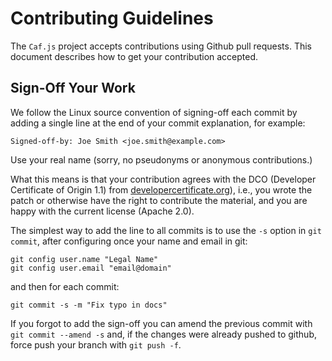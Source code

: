 # Contributing Guidelines

The `Caf.js` project accepts contributions using Github pull requests. This document describes how to get your contribution accepted.

## Sign-Off Your Work

We follow the Linux source convention of signing-off each commit by adding a single line at the end of your commit explanation, for example:

    Signed-off-by: Joe Smith <joe.smith@example.com>

Use your real name (sorry, no pseudonyms or anonymous contributions.)

What this means is that your contribution agrees with the DCO (Developer Certificate of Origin 1.1) from [developercertificate.org](http://developercertificate.org/)), i.e., you wrote the patch or otherwise have the right to contribute the material, and you are happy with the current license (Apache 2.0).

The simplest way to add the line to all commits is to use the `-s` option in `git commit`, after configuring once your name and email in git:

    git config user.name "Legal Name"
    git config user.email "email@domain"

and then for each commit:

    git commit -s -m "Fix typo in docs"

If you forgot to add the sign-off you can amend the previous commit with `git commit --amend -s` and, if the changes were already pushed to github, force push your branch with `git push -f`.

